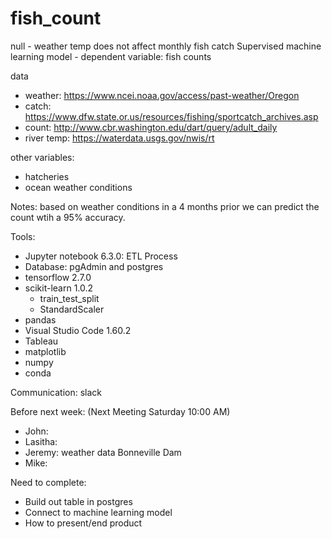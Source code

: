 # fish_count

null - weather temp does not affect monthly fish catch 
Supervised machine learning model
    - dependent variable: fish counts

data
- weather: https://www.ncei.noaa.gov/access/past-weather/Oregon
- catch: https://www.dfw.state.or.us/resources/fishing/sportcatch_archives.asp
- count: http://www.cbr.washington.edu/dart/query/adult_daily
- river temp: https://waterdata.usgs.gov/nwis/rt

other variables: 
- hatcheries
- ocean weather conditions


Notes:
based on weather conditions in a 4 months prior we can predict the count wtih a 95% accuracy.


Tools:
- Jupyter notebook 6.3.0: ETL Process
- Database: pgAdmin and postgres
- tensorflow 2.7.0
- scikit-learn 1.0.2
    - train_test_split
    - StandardScaler
- pandas
- Visual Studio Code 1.60.2
- Tableau
- matplotlib
- numpy
- conda

Communication:
slack


Before next week: (Next Meeting Saturday 10:00 AM)
- John:
- Lasitha:
- Jeremy: weather data Bonneville Dam
- Mike: 

Need to complete:
- Build out table in postgres
- Connect to machine learning model
- How to present/end product

